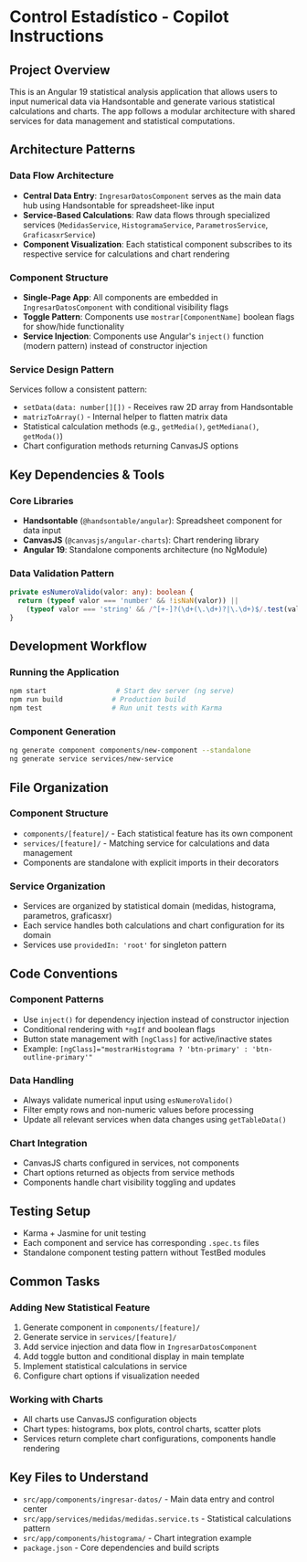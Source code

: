# Control Estadístico - Copilot Instructions

## Project Overview
This is an Angular 19 statistical analysis application that allows users to input numerical data via Handsontable and generate various statistical calculations and charts. The app follows a modular architecture with shared services for data management and statistical computations.

## Architecture Patterns

### Data Flow Architecture
- **Central Data Entry**: `IngresarDatosComponent` serves as the main data hub using Handsontable for spreadsheet-like input
- **Service-Based Calculations**: Raw data flows through specialized services (`MedidasService`, `HistogramaService`, `ParametrosService`, `GraficasxrService`)
- **Component Visualization**: Each statistical component subscribes to its respective service for calculations and chart rendering

### Component Structure
- **Single-Page App**: All components are embedded in `IngresarDatosComponent` with conditional visibility flags
- **Toggle Pattern**: Components use `mostrar[ComponentName]` boolean flags for show/hide functionality
- **Service Injection**: Components use Angular's `inject()` function (modern pattern) instead of constructor injection

### Service Design Pattern
Services follow a consistent pattern:
- `setData(data: number[][])` - Receives raw 2D array from Handsontable
- `matrizToArray()` - Internal helper to flatten matrix data
- Statistical calculation methods (e.g., `getMedia()`, `getMediana()`, `getModa()`)
- Chart configuration methods returning CanvasJS options

## Key Dependencies & Tools

### Core Libraries
- **Handsontable** (`@handsontable/angular`): Spreadsheet component for data input
- **CanvasJS** (`@canvasjs/angular-charts`): Chart rendering library
- **Angular 19**: Standalone components architecture (no NgModule)

### Data Validation Pattern
```typescript
private esNumeroValido(valor: any): boolean {
  return (typeof valor === 'number' && !isNaN(valor)) ||
    (typeof valor === 'string' && /^[+-]?(\d+(\.\d+)?|\.\d+)$/.test(valor.trim()));
}
```

## Development Workflow

### Running the Application
```bash
npm start                 # Start dev server (ng serve)
npm run build            # Production build
npm test                 # Run unit tests with Karma
```

### Component Generation
```bash
ng generate component components/new-component --standalone
ng generate service services/new-service
```

## File Organization

### Component Structure
- `components/[feature]/` - Each statistical feature has its own component
- `services/[feature]/` - Matching service for calculations and data management
- Components are standalone with explicit imports in their decorators

### Service Organization
- Services are organized by statistical domain (medidas, histograma, parametros, graficasxr)
- Each service handles both calculations and chart configuration for its domain
- Services use `providedIn: 'root'` for singleton pattern

## Code Conventions

### Component Patterns
- Use `inject()` for dependency injection instead of constructor injection
- Conditional rendering with `*ngIf` and boolean flags
- Button state management with `[ngClass]` for active/inactive states
- Example: `[ngClass]="mostrarHistograma ? 'btn-primary' : 'btn-outline-primary'"`

### Data Handling
- Always validate numerical input using `esNumeroValido()`
- Filter empty rows and non-numeric values before processing
- Update all relevant services when data changes using `getTableData()`

### Chart Integration
- CanvasJS charts configured in services, not components
- Chart options returned as objects from service methods
- Components handle chart visibility toggling and updates

## Testing Setup
- Karma + Jasmine for unit testing
- Each component and service has corresponding `.spec.ts` files
- Standalone component testing pattern without TestBed modules

## Common Tasks

### Adding New Statistical Feature
1. Generate component in `components/[feature]/`
2. Generate service in `services/[feature]/`
3. Add service injection and data flow in `IngresarDatosComponent`
4. Add toggle button and conditional display in main template
5. Implement statistical calculations in service
6. Configure chart options if visualization needed

### Working with Charts
- All charts use CanvasJS configuration objects
- Chart types: histograms, box plots, control charts, scatter plots
- Services return complete chart configurations, components handle rendering

## Key Files to Understand
- `src/app/components/ingresar-datos/` - Main data entry and control center
- `src/app/services/medidas/medidas.service.ts` - Statistical calculations pattern
- `src/app/components/histograma/` - Chart integration example
- `package.json` - Core dependencies and build scripts
